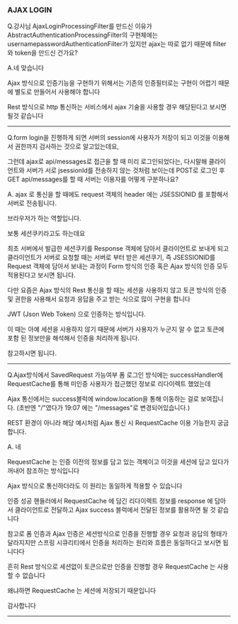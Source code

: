 ### AJAX LOGIN

Q.강사님 AjaxLoginProcessingFilter를 만드신 이유가 AbstractAuthenticationProcessingFilter의
구현체에는usernamepasswordAuthenticationFilter가 있지만 ajax는 따로 없기 때문에 filter와 token을 만드신 건가요?

A.네 맞습니다

Ajax 방식으로 인증기능을 구현하기 위해서는 기존의 인증필터로는 구현이 어렵기 때문에 별도로 만들어서 사용해야 합니다

Rest 방식으로 http 통신하는 서비스에서 ajax 기술을 사용할 경우 해당된다고 보시면 될것 같습니다
<hr>
Q.form login을 진행하게 되면 서버의 session에 사용자가 저장이 되고 이것을 이용해서 권한까지 검사하는 것으로 알고있는데요,

그런데 ajax로 api/messages로 접근을 할 때 미리 로그인되었다는, 다시말해 클라이언트와 서버가 서로 jsessionId를 전송하지 않는 것처럼 보이는데 POST로 로그인 후 GET
api/messages를 할 때 서버는 이용자를 어떻게 구분하나요?

A.
ajax 로 통신을 할 때에도 request 객체의 header 에는 JSESSIONID 를 포함해서 서버로 전송됩니다.

브라우저가 하는 역할입니다.

보통 세션쿠키라고도 하는데요

최초 서버에서 발급한 세션쿠키를 Response 객체에 담아서 클라이언트로 보내게 되고 클라이언트가 서버로 요청할 때는 서버로 부터 받은 세션쿠기, 즉 JSESSIONID를 Request 객체에 담아서 보내는 과정이
Form 방식의 인증 혹은 Ajax 방식의 인증 모두 적용된다고 보시면 됩니다.

다만 요즘은 Ajax 방식의 Rest 통신을 할 때는 세션을 사용하지 않고 토큰 방식의 인증 및 권한을 사용해서 요청과 응답을 주고 받는 식으로 많이 구현을 합니다

JWT (Json Web Token) 으로 인증하는 방식입니다.

이 때는 아예 세션을 사용하지 않기 때문에 서버가 사용자가 누군지 알 수 없고 토큰에 포함 된 정보만을 해석해서 인증을 처리하게 됩니다.

참고하시면 됩니다.

<hr>
Q.Ajax방식에서 SavedRequest 가능여부
폼 로그인 방식에는 successHandler에 RequestCache를 통해 미인증 사용자가 접근했던 정보로 리다이렉트 했었는데

Ajax 통신에서는 success블럭에 window.location을 통해 이동하는 걸로 보여집니다. (초반엔 "/"였다가 19:07 에는 "/messages"로 변경되어있습니다.)

REST 환경이 아니라 해당 예시처럼 Ajax 통신 시 RequestCache 이용 가능한지 궁금합니다.

A.
네

RequestCache 는 인증 이전의 정보를 담고 있는 객체이고 이것을 세션에 담고 있다가 꺼내어 참조하는 방식입니다

Ajax 방식으로 통신하더라도 이 원리는 동일하게 적용할 수 있습니다

인증 성공 핸들러에서 RequestCache 에 담긴 리다이렉트 정보를 response 에 담아서 클라이언트로 전달하고 Ajax success 블럭에서 전달된 정보를 활용하면 될 것 같습니다

참고로 폼 인증과 Ajax 인증은 세션방식으로 인증을 진행할 경우 요청과 응답의 형태가 달라지지만 스프링 시큐리티에서 인증을 처리하는 원리와 흐름은 동일하다고 보시면 됩니다다

흔히 Rest 방식으로 세션없이 토큰으로만 인증을 진행할 경우 RequestCache 는 사용할 수 없습니다

왜냐하면 RequestCache 는 세션에 저장되기 때문입니다

감사합니다

<hr>